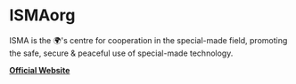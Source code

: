 # ISMAorg
ISMA is the 🌍's centre for cooperation in the special-made field, promoting the safe, secure & peaceful use of special-made technology.

[**Official Website**](https://turbohk.github.io/ISMA/)
